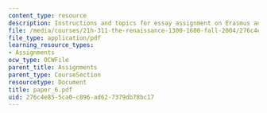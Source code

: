 ```yaml
---
content_type: resource
description: Instructions and topics for essay assignment on Erasmus and Martin Luther.
file: /media/courses/21h-311-the-renaissance-1300-1600-fall-2004/276c4e855ca0c896ad627379db78bc17_paper_6.pdf
file_type: application/pdf
learning_resource_types:
- Assignments
ocw_type: OCWFile
parent_title: Assignments
parent_type: CourseSection
resourcetype: Document
title: paper_6.pdf
uid: 276c4e85-5ca0-c896-ad62-7379db78bc17
---
```

